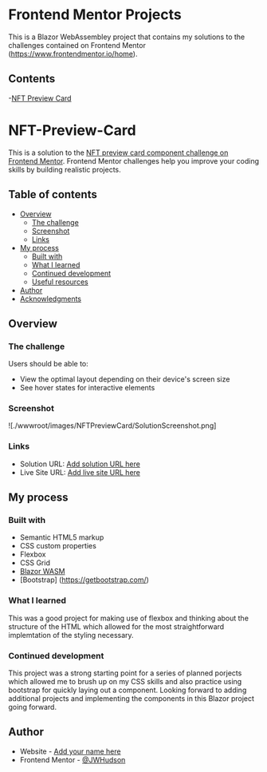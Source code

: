 # Frontend Mentor Projects

This is a Blazor WebAssembley project that contains my solutions to the challenges contained on Frontend Mentor (https://www.frontendmentor.io/home).

## Contents
-[NFT Preview Card](#NFT-Preview-Card)

# NFT-Preview-Card

This is a solution to the [NFT preview card component challenge on Frontend Mentor](https://www.frontendmentor.io/challenges/nft-preview-card-component-SbdUL_w0U). Frontend Mentor challenges help you improve your coding skills by building realistic projects. 

## Table of contents

- [Overview](#overview)
  - [The challenge](#the-challenge)
  - [Screenshot](#screenshot)
  - [Links](#links)
- [My process](#my-process)
  - [Built with](#built-with)
  - [What I learned](#what-i-learned)
  - [Continued development](#continued-development)
  - [Useful resources](#useful-resources)
- [Author](#author)
- [Acknowledgments](#acknowledgments)


## Overview

### The challenge

Users should be able to:

- View the optimal layout depending on their device's screen size
- See hover states for interactive elements

### Screenshot

![./wwwroot/images/NFTPreviewCard/SolutionScreenshot.png]

### Links

- Solution URL: [Add solution URL here](https://your-solution-url.com)
- Live Site URL: [Add live site URL here](https://your-live-site-url.com)

## My process

### Built with

- Semantic HTML5 markup
- CSS custom properties
- Flexbox
- CSS Grid
- [Blazor WASM](https://dotnet.microsoft.com/apps/aspnet/web-apps/blazor)
- [Bootstrap] (https://getbootstrap.com/)

### What I learned

This was a good project for making use of flexbox and thinking about the structure of the HTML which allowed for the most straightforward implemtation of the styling necessary.

### Continued development

This project was a strong starting point for a series of planned porjects which allowed me to brush up on my CSS skills and also practice using bootstrap for quickly laying out a component. Looking forward to adding additional projects and implementing the components in this Blazor project going forward.

## Author

- Website - [Add your name here](https://www.your-site.com)
- Frontend Mentor - [@JWHudson](https://www.frontendmentor.io/profile/jwhudson)

